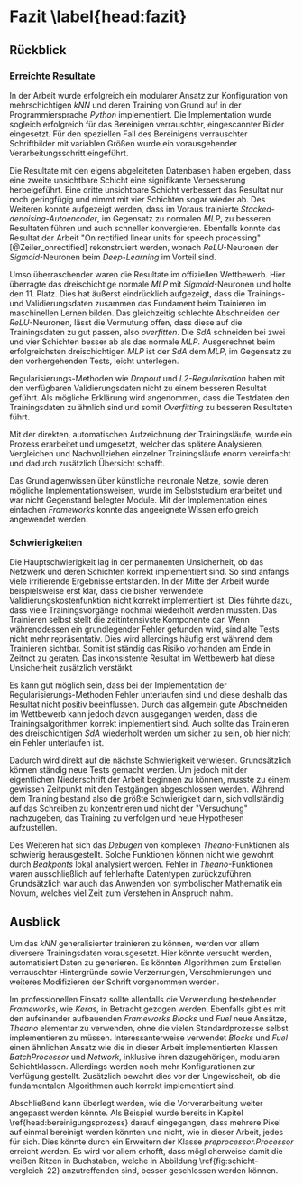 # Fazit \label{head:fazit}

## Rückblick

### Erreichte Resultate

In der Arbeit wurde erfolgreich ein modularer Ansatz zur Konfiguration von mehrschichtigen *kNN* und deren Training von Grund auf in der Programmiersprache *Python* implementiert. Die Implementation wurde sogleich erfolgreich für das Bereinigen verrauschter, eingescannter Bilder eingesetzt. Für den speziellen Fall des Bereinigens verrauschter Schriftbilder mit variablen Größen wurde ein vorausgehender Verarbeitungsschritt eingeführt.

Die Resultate mit den eigens abgeleiteten Datenbasen haben ergeben, dass eine zweite unsichtbare Schicht eine signifikante Verbesserung herbeigeführt. Eine dritte unsichtbare Schicht verbessert das Resultat nur noch geringfügig und nimmt mit vier Schichten sogar wieder ab. Des Weiteren konnte aufgezeigt werden, dass im Voraus trainierte *Stacked-denoising-Autoencoder*, im Gegensatz zu normalen *MLP*, zu besseren Resultaten führen und auch schneller konvergieren. Ebenfalls konnte das Resultat der Arbeit "On rectified linear units for speech processing" [@Zeiler_onrectified] rekonstruiert werden, wonach *ReLU*-Neuronen der *Sigmoid*-Neuronen beim *Deep-Learning* im Vorteil sind.

Umso überraschender waren die Resultate im offiziellen Wettbewerb. Hier überragte das dreischichtige normale *MLP* mit *Sigmoid*-Neuronen und holte den 11. Platz. Dies hat äußerst eindrücklich aufgezeigt, dass die Trainings- und Validierungsdaten zusammen das Fundament beim Trainieren im maschinellen Lernen bilden. Das gleichzeitig schlechte Abschneiden der *ReLU*-Neuronen, lässt die Vermutung offen, dass diese auf die Trainingsdaten zu gut passen, also *overfitten*. Die *SdA* schneiden bei zwei und vier Schichten besser ab als das normale *MLP*. Ausgerechnet beim erfolgreichsten dreischichtigen *MLP* ist der *SdA* dem *MLP*, im Gegensatz zu den vorhergehenden Tests, leicht unterlegen.

Regularisierungs-Methoden wie *Dropout* und *L2-Regularisation* haben mit den verfügbaren Validierungsdaten nicht zu einem besseren Resultat geführt. Als mögliche Erklärung wird angenommen, dass die Testdaten den Trainingsdaten zu ähnlich sind und somit *Overfitting* zu besseren Resultaten führt.

Mit der direkten, automatischen Aufzeichnung der Trainingsläufe, wurde ein Prozess erarbeitet und umgesetzt, welcher das spätere Analysieren, Vergleichen und Nachvollziehen einzelner Trainingsläufe enorm vereinfacht und dadurch zusätzlich Übersicht schafft.

Das Grundlagenwissen über künstliche neuronale Netze, sowie deren mögliche Implementationsweisen, wurde im Selbststudium erarbeitet und war nicht Gegenstand belegter Module. Mit der Implementation eines einfachen *Frameworks* konnte das angeeignete Wissen erfolgreich angewendet werden.

### Schwierigkeiten

Die Hauptschwierigkeit lag in der permanenten Unsicherheit, ob das Netzwerk und deren Schichten korrekt implementiert sind. So sind anfangs viele irritierende Ergebnisse entstanden. In der Mitte der Arbeit wurde beispielsweise erst klar, dass die bisher verwendete Validierungskostenfunktion nicht korrekt implementiert ist. Dies führte dazu, dass viele Trainingsvorgänge nochmal wiederholt werden mussten. Das Trainieren selbst stellt die zeitintensivste Komponente dar. Wenn währenddessen ein grundlegender Fehler gefunden wird, sind alte Tests nicht mehr repräsentativ. Dies wird allerdings häufig erst während dem Trainieren sichtbar. Somit ist ständig das Risiko vorhanden am Ende in Zeitnot zu geraten. Das inkonsistente Resultat im Wettbewerb hat diese Unsicherheit zusätzlich verstärkt.

Es kann gut möglich sein, dass bei der Implementation der Regularisierungs-Methoden Fehler unterlaufen sind und diese deshalb das Resultat nicht positiv beeinflussen. Durch das allgemein gute Abschneiden im Wettbewerb kann jedoch davon ausgegangen werden, dass die Trainingsalgorithmen korrekt implementiert sind. Auch sollte das Trainieren des dreischichtigen *SdA* wiederholt werden um sicher zu sein, ob hier nicht ein Fehler unterlaufen ist.

Dadurch wird direkt auf die nächste Schwierigkeit verwiesen. Grundsätzlich können ständig neue Tests gemacht werden. Um jedoch mit der eigentlichen Niederschrift der Arbeit beginnen zu können, musste zu einem gewissen Zeitpunkt mit den Testgängen abgeschlossen werden. Während dem Training bestand also die größte Schwierigkeit darin, sich vollständig auf das Schreiben zu konzentrieren und nicht der "Versuchung" nachzugeben, das Training zu verfolgen und neue Hypothesen aufzustellen.

Des Weiteren hat sich das *Debugen* von komplexen *Theano*-Funktionen als schwierig herausgestellt. Solche Funktionen können nicht wie gewohnt durch *Beakponts* lokal analysiert werden. Fehler in *Theano*-Funktionen waren ausschließlich auf fehlerhafte Datentypen zurückzuführen. Grundsätzlich war auch das Anwenden von symbolischer Mathematik ein Novum, welches viel Zeit zum Verstehen in Anspruch nahm.

## Ausblick

Um das *kNN* generalisierter trainieren zu können, werden vor allem diversere Trainingsdaten vorausgesetzt. Hier könnte versucht werden, automatisiert Daten zu generieren. Es könnten Algorithmen zum Erstellen verrauschter Hintergründe sowie Verzerrungen, Verschmierungen und weiteres Modifizieren der Schrift vorgenommen werden.

Im professionellen Einsatz sollte allenfalls die Verwendung bestehender *Frameworks*, wie *Keras*, in Betracht gezogen werden. Ebenfalls gibt es mit den aufeinander aufbauenden *Frameworks* *Blocks* und *Fuel* neue Ansätze, *Theano* elementar zu verwenden, ohne die vielen Standardprozesse selbst implementieren zu müssen. Interessanterweise verwendet *Blocks* und *Fuel* einen ähnlichen Ansatz wie die in dieser Arbeit implementierten Klassen *BatchProcessor* und *Network*, inklusive ihren dazugehörigen, modularen Schichtklassen. Allerdings werden noch mehr Konfigurationen zur Verfügung gestellt. Zusätzlich bewahrt dies vor der Ungewissheit, ob die fundamentalen Algorithmen auch korrekt implementiert sind.

Abschließend kann überlegt werden, wie die Vorverarbeitung weiter angepasst werden könnte. Als Beispiel wurde bereits in Kapitel \ref{head:bereinigungsprozess} darauf eingegangen, dass mehrere Pixel auf einmal bereinigt werden könnten und nicht, wie in dieser Arbeit, jedes für sich. Dies könnte durch ein Erweitern der Klasse *preprocessor.Processor* erreicht werden. Es wird vor allem erhofft, dass möglicherweise damit die weißen Ritzen in Buchstaben, welche in Abbildung \ref{fig:schicht-vergleich-22} anzutreffenden sind, besser geschlossen werden können.

